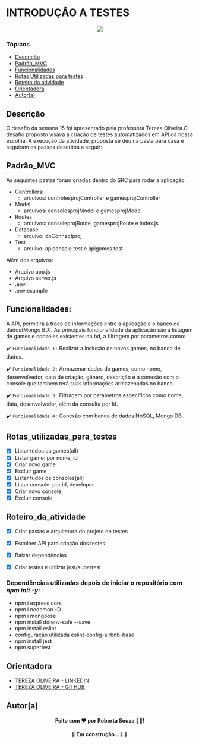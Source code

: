 # INTRODUÇÃO A TESTES

<p align="center">
   <img src="http://img.shields.io/static/v1?label=STATUS&message=SEMPRE%20PODE%20MELHORAR&color=RED&style=for-the-badge" #vitrinedev/>
</p>

### Tópicos 

- [Descrição](#Descrição)
- [Padrão_MVC](#Padrão_MVC)
- [Funcionalidades](#Funcionalidades)
- [Rotas Utilizadas para testes](#Rotas_utilizadas_para_testes)
- [Roteiro da atividade](#Roteiro_da_atividade)
- [Orientadora](#Orientadora)
- [Autor(a)](#Autor(a))
 
## Descrição

O desafio da semana 15 foi apresentado pela professora Tereza Oliveira.O desafio proposto visava a criação de testes automatizados em API da nossa escolha.
A execução da atividade, proposta se deu na pasta para casa e seguiram os passos descritos a seguir:
## Padrão_MVC

As seguintes pastas foram criadas dentro do SRC para rodar a aplicação:

- Controllers:
   * arquivos: controlesprojController e gamesprojController
- Model 
   * arquivos: consolesprojModel e gamesprojModel
- Routes 
   * arquivos: consoleprojRoute, gamesprojRoute e index.js
- Database
   * arquivo: dbConnectproj
- Test
   *  arquivo: apiconsole.test e apigames.test

Além dos arquivos:
- Arquivo app.js 
- Arquivo server.js
- .env
- .env.example
## Funcionalidades:

A API, permitirá a troca de informações entre a aplicação e o banco de dados(Mongo BD).
As principais funcionalidade da aplicação são a listagem de games e consoles existentes no bd, a filtragem por parametros como:

:heavy_check_mark: `Funcionalidade 1:` Realizar a inclusão de novos games, no banco de dados.

:heavy_check_mark: `Funcionalidade 2:` Armazenar dados do games, como nome, desenvolvedor, data de criação, gênero, descrição e a conexão com o console que também terá suas informações armazenadas no banco.

:heavy_check_mark: `Funcionalidade 3:` Filtragem por parametros específicos como nome, data, desenvolvedor, além da consulta por Id.

:heavy_check_mark: `Funcionalidade 4:` Conexão com banco de dados NoSQL, Mongo DB.


## Rotas_utilizadas_para_testes

- [x] Listar tudos os games(all)
- [x] Listar game: por nome, id
- [x] Criar novo game
- [x] Excluir game
- [x] Listar tudos os consoles(all)
- [x] Listar console: por id, developer
- [x] Criar novo console
- [x] Excluir console

## Roteiro_da_atividade

- [x] Criar pastas e arquitetura do projeto de testes
- [x] Escolher API para criação dos testes
- [x] Baixar dependências
- [x] Criar testes e utilizar jest/supertest


### Dependências utilizadas depois de iniciar o repositório com *npm init -y*:

* npm i express cors
* npm i nodemon -D
* npm i mongoose
* npm install dotenv-safe --save
* npm install eslint
* configuração utilizada eslint-config-airbnb-base
* npm install jest
* npm supertest

## Orientadora

 - [TEREZA OLIVEIRA - LINKEDIN](https://www.linkedin.com/in/tereza-oliveira/)
 - [TEREZA OLIVEIRA - GITHUB](https://github.com/Tereza25)

## Autor(a)
<h4 align="center">
Feito com ❤️ por Roberta Souza 👋🏽!
</h4>

<p>
</p>

<h4 align="center"> 
	🚧  Em construção...🚀  🚧
</h4>









